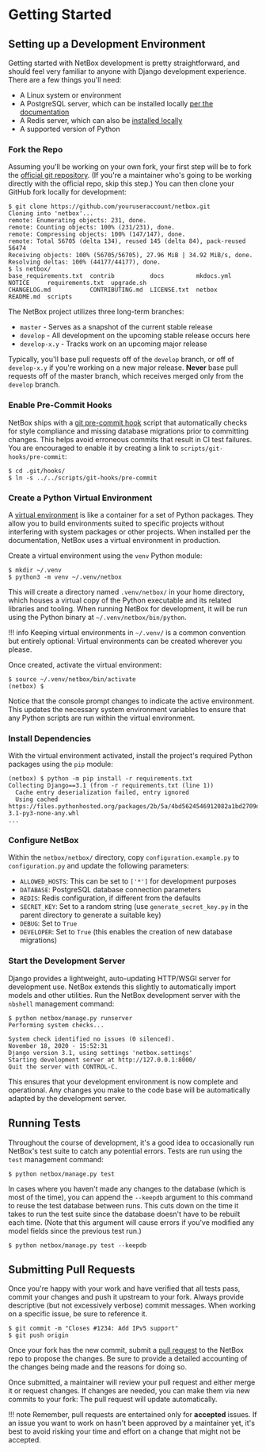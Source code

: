# Getting Started

## Setting up a Development Environment

Getting started with NetBox development is pretty straightforward, and should feel very familiar to anyone with Django development experience. There are a few things you'll need:

* A Linux system or environment
* A PostgreSQL server, which can be installed locally [per the documentation](/installation/1-postgresql/)
* A Redis server, which can also be [installed locally](/installation/2-redis/)
* A supported version of Python

### Fork the Repo

Assuming you'll be working on your own fork, your first step will be to fork the [official git repository](https://github.com/netbox-community/netbox). (If you're a maintainer who's going to be working directly with the official repo, skip this step.) You can then clone your GitHub fork locally for development:

```no-highlight
$ git clone https://github.com/youruseraccount/netbox.git
Cloning into 'netbox'...
remote: Enumerating objects: 231, done.
remote: Counting objects: 100% (231/231), done.
remote: Compressing objects: 100% (147/147), done.
remote: Total 56705 (delta 134), reused 145 (delta 84), pack-reused 56474
Receiving objects: 100% (56705/56705), 27.96 MiB | 34.92 MiB/s, done.
Resolving deltas: 100% (44177/44177), done.
$ ls netbox/
base_requirements.txt  contrib          docs         mkdocs.yml  NOTICE     requirements.txt  upgrade.sh
CHANGELOG.md           CONTRIBUTING.md  LICENSE.txt  netbox      README.md  scripts
```

The NetBox project utilizes three long-term branches:

* `master` - Serves as a snapshot of the current stable release
* `develop` - All development on the upcoming stable release occurs here
* `develop-x.y` - Tracks work on an upcoming major release

Typically, you'll base pull requests off of the `develop` branch, or off of `develop-x.y` if you're working on a new major release. **Never** base pull requests off of the master branch, which receives merged only from the `develop` branch.

### Enable Pre-Commit Hooks

NetBox ships with a [git pre-commit hook](https://githooks.com/) script that automatically checks for style compliance and missing database migrations prior to committing changes. This helps avoid erroneous commits that result in CI test failures. You are encouraged to enable it by creating a link to `scripts/git-hooks/pre-commit`:

```no-highlight
$ cd .git/hooks/
$ ln -s ../../scripts/git-hooks/pre-commit
```

### Create a Python Virtual Environment

A [virtual environment](https://docs.python.org/3/tutorial/venv.html) is like a container for a set of Python packages. They allow you to build environments suited to specific projects without interfering with system packages or other projects. When installed per the documentation, NetBox uses a virtual environment in production.

Create a virtual environment using the `venv` Python module:

```no-highlight
$ mkdir ~/.venv
$ python3 -m venv ~/.venv/netbox
```

This will create a directory named `.venv/netbox/` in your home directory, which houses a virtual copy of the Python executable and its related libraries and tooling. When running NetBox for development, it will be run using the Python binary at `~/.venv/netbox/bin/python`.

!!! info
    Keeping virtual environments in `~/.venv/` is a common convention but entirely optional: Virtual environments can be created wherever you please.

Once created, activate the virtual environment:

```no-highlight
$ source ~/.venv/netbox/bin/activate
(netbox) $ 
```

Notice that the console prompt changes to indicate the active environment. This updates the necessary system environment variables to ensure that any Python scripts are run within the virtual environment.

### Install Dependencies

With the virtual environment activated, install the project's required Python packages using the `pip` module:

```no-highlight
(netbox) $ python -m pip install -r requirements.txt
Collecting Django==3.1 (from -r requirements.txt (line 1))
  Cache entry deserialization failed, entry ignored
  Using cached https://files.pythonhosted.org/packages/2b/5a/4bd5624546912082a1bd2709d0edc0685f5c7827a278d806a20cf6adea28/Django-3.1-py3-none-any.whl
...
```

### Configure NetBox

Within the `netbox/netbox/` directory, copy `configuration.example.py` to `configuration.py` and update the following parameters:

* `ALLOWED_HOSTS`: This can be set to `['*']` for development purposes
* `DATABASE`: PostgreSQL database connection parameters
* `REDIS`: Redis configuration, if different from the defaults
* `SECRET_KEY`: Set to a random string (use `generate_secret_key.py` in the parent directory to generate a suitable key)
* `DEBUG`: Set to `True`
* `DEVELOPER`: Set to `True` (this enables the creation of new database migrations)

### Start the Development Server

Django provides a lightweight, auto-updating HTTP/WSGI server for development use. NetBox extends this slightly to automatically import models and other utilities. Run the NetBox development server with the `nbshell` management command:

```no-highlight
$ python netbox/manage.py runserver
Performing system checks...

System check identified no issues (0 silenced).
November 18, 2020 - 15:52:31
Django version 3.1, using settings 'netbox.settings'
Starting development server at http://127.0.0.1:8000/
Quit the server with CONTROL-C.
```

This ensures that your development environment is now complete and operational. Any changes you make to the code base will be automatically adapted by the development server.

## Running Tests

Throughout the course of development, it's a good idea to occasionally run NetBox's test suite to catch any potential errors. Tests are run using the `test` management command:

```no-highlight
$ python netbox/manage.py test
```

In cases where you haven't made any changes to the database (which is most of the time), you can append the `--keepdb` argument to this command to reuse the test database between runs. This cuts down on the time it takes to run the test suite since the database doesn't have to be rebuilt each time. (Note that this argument will cause errors if you've modified any model fields since the previous test run.)

```no-highlight
$ python netbox/manage.py test --keepdb
```

## Submitting Pull Requests

Once you're happy with your work and have verified that all tests pass, commit your changes and push it upstream to your fork. Always provide descriptive (but not excessively verbose) commit messages. When working on a specific issue, be sure to reference it.

```no-highlight
$ git commit -m "Closes #1234: Add IPv5 support"
$ git push origin
```

Once your fork has the new commit, submit a [pull request](https://github.com/netbox-community/netbox/compare) to the NetBox repo to propose the changes. Be sure to provide a detailed accounting of the changes being made and the reasons for doing so.

Once submitted, a maintainer will review your pull request and either merge it or request changes. If changes are needed, you can make them via new commits to your fork: The pull request will update automatically.

!!! note
    Remember, pull requests are entertained only for **accepted** issues. If an issue you want to work on hasn't been approved by a maintainer yet, it's best to avoid risking your time and effort on a change that might not be accepted.
